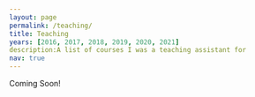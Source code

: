 ```yaml
---
layout: page
permalink: /teaching/
title: Teaching
years: [2016, 2017, 2018, 2019, 2020, 2021]
description:A list of courses I was a teaching assistant for
nav: true
---
```


Coming Soon!
